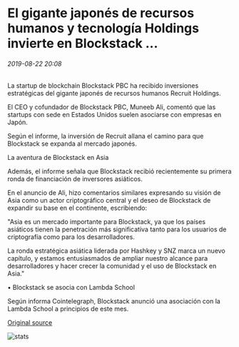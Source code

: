 # El gigante japonés de recursos humanos y tecnología Holdings invierte en Blockstack ...

###### 2019-08-22 20:08

La startup de blockchain Blockstack PBC ha recibido inversiones estratégicas del gigante japonés de recursos humanos Recruit Holdings.

El CEO y cofundador de Blockstack PBC, Muneeb Ali, comentó que las startups con sede en Estados Unidos suelen asociarse con empresas en Japón.

Según el informe, la inversión de Recruit allana el camino para que Blockstack se expanda al mercado japonés.

La aventura de Blockstack en Asia

Además, el informe señala que Blockstack recibió recientemente su primera ronda de financiación de inversores asiáticos.

En el anuncio de Ali, hizo comentarios similares expresando su visión de Asia como un actor criptográfico central y el deseo de Blockstack de expandir su base en el continente, escribiendo:

"Asia es un mercado importante para Blockstack, ya que los países asiáticos tienen la penetración más significativa tanto para los usuarios de criptografía como para los desarrolladores.

La ronda estratégica asiática liderada por Hashkey y SNZ marca un nuevo capítulo, y estamos entusiasmados de ampliar nuestro alcance para desarrolladores y hacer crecer la comunidad y el uso de Blockstack en Asia."

• Blockstack se asocia con Lambda School

Según informa Cointelegraph, Blockstack anunció una asociación con la Lambda School a principios de este mes.

[Original source](https://cointelegraph.com/news/japanese-hr-and-tech-giant-recruit-holdings-invests-in-blockstack)

![stats](https://c.statcounter.com/11760860/0/a89fa40b/1/ "stats")